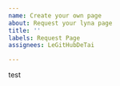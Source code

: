 ```yaml
---
name: Create your own page
about: Request your lyna page
title: ''
labels: Request Page
assignees: LeGitHubDeTai

---
```



test